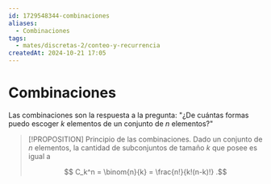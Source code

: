 ```yaml
---
id: 1729548344-combinaciones
aliases:
  - Combinaciones
tags:
  - mates/discretas-2/conteo-y-recurrencia
createdAt: 2024-10-21 17:05
---
```


# Combinaciones

Las combinaciones son la respuesta a la pregunta: "¿De cuántas formas puedo escoger $k$ elementos de un conjunto de $n$ elementos?"

> [!PROPOSITION] Principio de las combinaciones.
> Dado un conjunto de $n$ elementos, la cantidad de subconjuntos de tamaño $k$ que posee es igual a
> 
> $$
> C_k^n = \binom{n}{k} = \frac{n!}{k!(n-k)!}
> .$$
